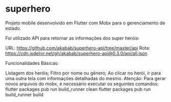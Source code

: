 # superhero
Projeto mobile desenvolvido em Flutter com Mobx para o gerenciamento de estado.

Foi utilizado API para retornar as informações dos super heróis:

URL: https://github.com/akabab/superhero-api/tree/master/api Rota: https://cdn.jsdelivr.net/gh/akabab/superhero-api@0.3.0/api/all.json

Funcionalidades Básicas:

Listagem dos heróis;
Filtro por nome ou gênero;
Ao clicar no herói, ir para uma outra tela com informações detalhadas do mesmo.
Atenção: Para gerar novos arquivos do mobx, é necessário executar os seguintes comandos: flutter packages pub run build_runner clean flutter packages pub run build_runner build
